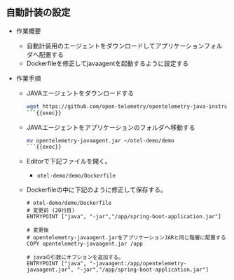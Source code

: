 ## 自動計装の設定

- 作業概要
    - 自動計装用のエージェントをダウンロードしてアプリケーションフォルダへ配置する
    - Dockerfileを修正してjavaagentを起動するように設定する

- 作業手順
    - JAVAエージェントをダウンロードする

        ```bash
        wget https://github.com/open-telemetry/opentelemetry-java-instrumentation/releases/latest/download/opentelemetry-javaagent.jar
        ```{{exec}}

    - JAVAエージェントをアプリケーションのフォルダへ移動する

        ```bash
        mv opentelemetry-javaagent.jar ~/otel-demo/demo
        ```{{exec}}

    - Editorで下記ファイルを開く。
        - `otel-demo/demo/Dockerfile`
    - Dockerfileの中に下記のように修正して保存する。

        ```docker
        # otel-demo/demo/Dockerfile
        # 変更前 (20行目)
        ENTRYPOINT ["java", "-jar","/app/spring-boot-application.jar"]

        # 変更後
        # opentelemetry-javaagent.jarをアプリケーションJARと同じ階層に配置する
        COPY opentelemetry-javaagent.jar /app

        # javaの引数にオプションを追加する。
        ENTRYPOINT ["java", "-javaagent:/app/opentelemetry-javaagent.jar", "-jar","/app/spring-boot-application.jar"]
        ```